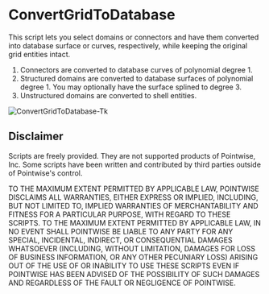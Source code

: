 ConvertGridToDatabase
==========================================
This script lets you select domains or connectors and have them 
converted into database surface or curves, respectively, while keeping
the original grid entities intact.

1. Connectors are converted to database curves of polynomial degree 1.
2. Structured domains are converted to database surfaces of polynomial degree 1. You may optionally have the surface splined to degree 3.
3. Unstructured domains are converted to shell entities.

![ConvertGridToDatabase-Tk](https://raw.github.com/pointwise/ConvertGridToDatabase/master/ConvertGridToDatabase-Tk.png)

Disclaimer
----------
Scripts are freely provided. They are not supported products of 
Pointwise, Inc. Some scripts have been written and contributed by 
third parties outside of Pointwise's control.

TO THE MAXIMUM EXTENT PERMITTED BY APPLICABLE LAW, POINTWISE DISCLAIMS
ALL WARRANTIES, EITHER EXPRESS OR IMPLIED, INCLUDING, BUT NOT LIMITED
TO, IMPLIED WARRANTIES OF MERCHANTABILITY AND FITNESS FOR A PARTICULAR
PURPOSE, WITH REGARD TO THESE SCRIPTS. TO THE MAXIMUM EXTENT PERMITTED
BY APPLICABLE LAW, IN NO EVENT SHALL POINTWISE BE LIABLE TO ANY PARTY
FOR ANY SPECIAL, INCIDENTAL, INDIRECT, OR CONSEQUENTIAL DAMAGES
WHATSOEVER (INCLUDING, WITHOUT LIMITATION, DAMAGES FOR LOSS OF BUSINESS
INFORMATION, OR ANY OTHER PECUNIARY LOSS) ARISING OUT OF THE USE OF OR
INABILITY TO USE THESE SCRIPTS EVEN IF POINTWISE HAS BEEN ADVISED OF THE
POSSIBILITY OF SUCH DAMAGES AND REGARDLESS OF THE FAULT OR NEGLIGENCE OF
POINTWISE.


